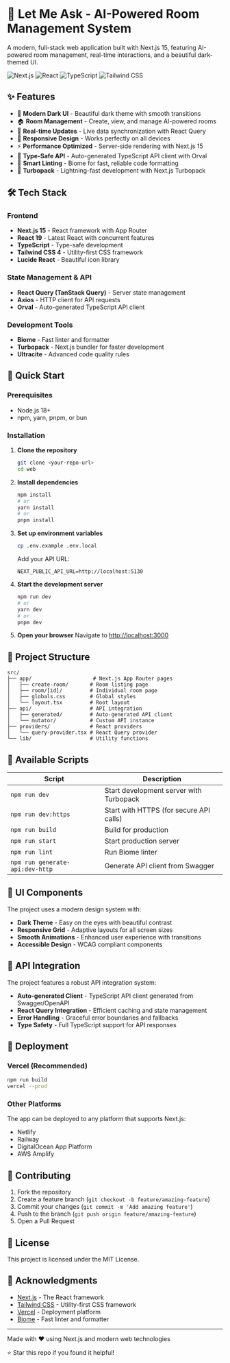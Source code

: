 # 🚀 Let Me Ask - AI-Powered Room Management System

A modern, full-stack web application built with Next.js 15, featuring AI-powered room management, real-time interactions, and a beautiful dark-themed UI.

![Next.js](https://img.shields.io/badge/Next.js-15.3.5-black?style=for-the-badge&logo=next.js)
![React](https://img.shields.io/badge/React-19.0.0-61DAFB?style=for-the-badge&logo=react)
![TypeScript](https://img.shields.io/badge/TypeScript-5.0-blue?style=for-the-badge&logo=typescript)
![Tailwind CSS](https://img.shields.io/badge/Tailwind_CSS-4.0-38B2AC?style=for-the-badge&logo=tailwind-css)

## ✨ Features

- 🎨 **Modern Dark UI** - Beautiful dark theme with smooth transitions
- 🏠 **Room Management** - Create, view, and manage AI-powered rooms
- 🔄 **Real-time Updates** - Live data synchronization with React Query
- 📱 **Responsive Design** - Works perfectly on all devices
- ⚡ **Performance Optimized** - Server-side rendering with Next.js 15
- 🔧 **Type-Safe API** - Auto-generated TypeScript API client with Orval
- 🎯 **Smart Linting** - Biome for fast, reliable code formatting
- 🚀 **Turbopack** - Lightning-fast development with Next.js Turbopack

## 🛠️ Tech Stack

### Frontend
- **Next.js 15** - React framework with App Router
- **React 19** - Latest React with concurrent features
- **TypeScript** - Type-safe development
- **Tailwind CSS 4** - Utility-first CSS framework
- **Lucide React** - Beautiful icon library

### State Management & API
- **React Query (TanStack Query)** - Server state management
- **Axios** - HTTP client for API requests
- **Orval** - Auto-generated TypeScript API client

### Development Tools
- **Biome** - Fast linter and formatter
- **Turbopack** - Next.js bundler for faster development
- **Ultracite** - Advanced code quality rules

## 🚀 Quick Start

### Prerequisites
- Node.js 18+ 
- npm, yarn, pnpm, or bun

### Installation

1. **Clone the repository**
   ```bash
   git clone <your-repo-url>
   cd web
   ```

2. **Install dependencies**
   ```bash
   npm install
   # or
   yarn install
   # or
   pnpm install
   ```

3. **Set up environment variables**
   ```bash
   cp .env.example .env.local
   ```

   Add your API URL:
   ```env
   NEXT_PUBLIC_API_URL=http://localhost:5130
   ```

4. **Start the development server**
   ```bash
   npm run dev
   # or
   yarn dev
   # or
   pnpm dev
   ```

5. **Open your browser**
   Navigate to [http://localhost:3000](http://localhost:3000)

## 📁 Project Structure

```
src/
├── app/                    # Next.js App Router pages
│   ├── create-room/       # Room listing page
│   ├── room/[id]/         # Individual room page
│   ├── globals.css        # Global styles
│   └── layout.tsx         # Root layout
├── api/                   # API integration
│   ├── generated/         # Auto-generated API client
│   └── mutator/           # Custom API instance
├── providers/             # React providers
│   └── query-provider.tsx # React Query provider
└── lib/                   # Utility functions
```

## 🔧 Available Scripts

| Script | Description |
|--------|-------------|
| `npm run dev` | Start development server with Turbopack |
| `npm run dev:https` | Start with HTTPS (for secure API calls) |
| `npm run build` | Build for production |
| `npm run start` | Start production server |
| `npm run lint` | Run Biome linter |
| `npm run generate-api:dev-http` | Generate API client from Swagger |

## 🎨 UI Components

The project uses a modern design system with:

- **Dark Theme** - Easy on the eyes with beautiful contrast
- **Responsive Grid** - Adaptive layouts for all screen sizes
- **Smooth Animations** - Enhanced user experience with transitions
- **Accessible Design** - WCAG compliant components

## 🔌 API Integration

The project features a robust API integration system:

- **Auto-generated Client** - TypeScript API client generated from Swagger/OpenAPI
- **React Query Integration** - Efficient caching and state management
- **Error Handling** - Graceful error boundaries and fallbacks
- **Type Safety** - Full TypeScript support for API responses

## 🚀 Deployment

### Vercel (Recommended)
```bash
npm run build
vercel --prod
```

### Other Platforms
The app can be deployed to any platform that supports Next.js:
- Netlify
- Railway
- DigitalOcean App Platform
- AWS Amplify

## 🤝 Contributing

1. Fork the repository
2. Create a feature branch (`git checkout -b feature/amazing-feature`)
3. Commit your changes (`git commit -m 'Add amazing feature'`)
4. Push to the branch (`git push origin feature/amazing-feature`)
5. Open a Pull Request

## 📝 License

This project is licensed under the MIT License.

## 🙏 Acknowledgments

- [Next.js](https://nextjs.org/) - The React framework
- [Tailwind CSS](https://tailwindcss.com/) - Utility-first CSS framework
- [Vercel](https://vercel.com/) - Deployment platform
- [Biome](https://biomejs.dev/) - Fast linter and formatter

---

<div>
  <p>Made with ❤️ using Next.js and modern web technologies</p>
  <p>⭐ Star this repo if you found it helpful!</p>
</div>
